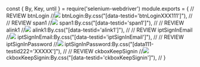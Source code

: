const {
        By,
        Key,
        until
    } = require('selenium-webdriver')
module.exports = {
    // REVIEW btnLogin
    //![](imgs/btnLoginAAAA.jpeg)
    btnLogin:By.css("[data-testid='btnLoginXXX111']"),
    //
    // REVIEW span1
    //![](imgs/span1.png)
    span1:By.css("[data-testid='span1']"),
    //
    // REVIEW alink1
    //![](imgs/alink1.png)
    alink1:By.css("[data-testid='alink1']"),
    //
    // REVIEW iptSignInEmail
    //![](imgs/iptSignInEmail.png)
    iptSignInEmail:By.css("[data-testid='iptSignInEmail']"),
    //
    // REVIEW iptSignInPassword
    //![](imgs/iptSignInPassword.png)
    iptSignInPassword:By.css("[data111-testid222='XXXXX']"),
    //
    // REVIEW ckboxKeepSignin
    //![](imgs/AAAAA.jpg)
    ckboxKeepSignin:By.css("[data-testid='ckboxKeepSignin']"),
    //
}